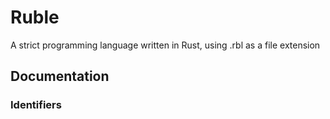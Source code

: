 # Ruble
A strict programming language written in Rust, using .rbl as a file extension

## Documentation

### Identifiers
